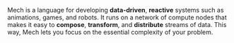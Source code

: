 Mech is a language for developing **data-driven**, **reactive** systems such as animations, games, and robots. It runs on a network of compute nodes that makes it easy to **compose**, **transform**, and **distribute** streams of data. This way, Mech lets you focus on the essential complexity of your problem.